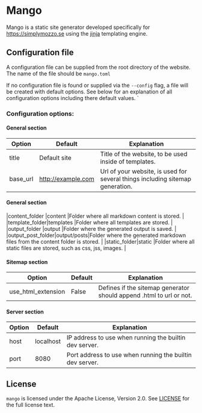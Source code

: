 # Mango
Mango is a static site generator developed specifically for https://simplymozzo.se using the [jinja](https://github.com/pallets/jinja) templating engine.

## Configuration file
A configuration file can be supplied from the root directory of the website. The name of the file should be `mango.toml`

If no configuration file is found or supplied via the `--config` flag, a file will be created with default options. See below for an explanation of all configuration options including there default values.
`

### Configuration options:
#### General section
|Option|Default                 |Explanation|
|---------------|---------------|-----------|
|title          |Default site   |Title of the website, to be used inside of templates.|
|base_url       |http://example.com   |Url of your website, is used for several things including sitemap generation.|

#### General section
|content_folder |content        |Folder where all markdown content is stored.   |
|template_folder|templates      |Folder where all templates are stored.   |
|output_folder  |output         |Folder where the generated output is saved.   |
|output_post_folder|output/posts|Folder where the generated markdown files from the content folder is stored.   |
|static_folder|static           |Folder where all static files are stored, such as css, jss, images.   |

#### Sitemap section
|Option|Default     |Explanation|
|------|----------- |-----------|
|use_html_extension  |False|Defines if the sitemap generator should append .html to url or not.|


#### Server section
|Option|Default     |Explanation|
|------|----------- |-----------|
|host  |localhost|IP address to use when running the builtin dev server.  |
|port  |8080     |Port address to use when running the builtin dev server.|


## License
`mango` is licensed under the Apache License, Version 2.0. See [LICENSE](LICENSE) for the full license text.
